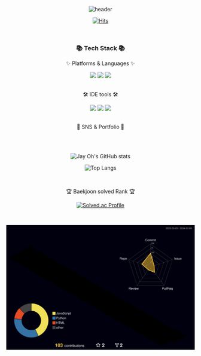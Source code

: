<!--page badge button: [Title](https://simpleicons.org/)
shape of badge: plastic, flat, flat-square, for-the-badge, social
-->

<!-- theme of git stat: [Title](https://github.com/anuraghazra/github-readme-stats/blob/master/themes/README.md)-->

<div align="center">
  
  ![header](https://capsule-render.vercel.app/api?type=Waving&height=200&text=Dev._.Jay|Profile&fontColor=d5e6f5&color=timeGradient&animation=fadeIn)
</div>
<div align=center>
	
[![Hits](https://hits.seeyoufarm.com/api/count/incr/badge.svg?url=https%3A%2F%2Fgithub.com%2FJayM-Oh&count_bg=%230AD5AC&title_bg=%233D3939&icon=&icon_color=%23E7E7E7&title=Hits%21&edge_flat=false)](https://hits.seeyoufarm.com)
</div>
<br>
<div align=center>
	<h3>📚 Tech Stack 📚</h3>
	<p>✨ Platforms & Languages ✨</p>
<img src="https://img.shields.io/badge/Java-000000?style=flat&logo=Java&logoColor=white" />
<img src="https://img.shields.io/badge/Python-3776AB?style=flat&logo=Python&logoColor=white" />
<img src="https://img.shields.io/badge/Go-00ADD8?style=flat&logo=Go&logoColor=white" />
</div>
<br>
<div align=center>
	<p>🛠 IDE tools 🛠</p>
<img src="https://img.shields.io/badge/Intelli%20J-000000?style=flat&logo=intellijidea&logoColor=white" />
<img src="https://img.shields.io/badge/PyCharm-3DDC84?style=flat&logo=PyCharm&logoColor=white" />
<img src="https://img.shields.io/badge/Visual%20Studio%20Code-007ACC?style=flat&logo=VisualStudioCode&logoColor=white" />	

</div>
<br>
<div align=center>
	<p>📡 SNS & Portfolio 📡</p>
	<!--
[![Velog Badge](http://img.shields.io/badge/Velog-white?style=flat-square&logo=Velog&link=https://velog.io/@thundevistan/)](https://velog.io/@thundevistan)
[![Gmail Badge](https://img.shields.io/badge/Gmail-d14836?style=flat-square&logo=Gmail&logoColor=white&link=mailto:kotdev99@gmail.com)](mailto:kotdev99@gmail.com)
[![Notion Badge](http://img.shields.io/badge/Notion-000000?style=flat-square&logo=Notion&link=https://www.notion.so/c7f0510ec8914f148131407bf14053d1?pvs=4)](https://www.notion.so/c7f0510ec8914f148131407bf14053d1?pvs=4)
-->
</div>
<br>
<div align=center>
	<br>

![Jay Oh's GitHub stats](https://github-readme-stats.vercel.app/api?username=JayM-Oh&show_icons=true&theme=radical)

![Top Langs](https://github-readme-stats.vercel.app/api/top-langs/?username=JayM-Oh&layout=compact&theme=radical)

<br>
<p>🏆 Baekjoon solved Rank 🏆</p>
	
[![Solved.ac Profile](http://mazassumnida.wtf/api/generate_badge?boj=v0voun127)](https://solved.ac/v0voun127)

</div>
<br>

![](./profile-3d-contrib/profile-night-rainbow.svg)
